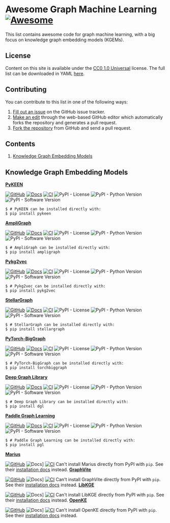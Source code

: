 # Awesome Graph Machine Learning [![Awesome](https://awesome.re/badge.svg)](https://awesome.re)

This list contains awesome code for graph machine learning, with a big
focus on knowledge graph embedding models (KGEMs).

## License

Content on this site is available under the [CC0 1.0 Universal](https://github.com/pykeen/kgem-software-review/blob/main/LICENSE)
license. The full list can be downloaded in YAML
[here](https://raw.githubusercontent.com/pykeen/kgem-software-review/main/_data/software.yml).

## Contributing

You can contribute to this list in one of the following ways:

1. [Fill out an issue](https://github.com/pykeen/kgem-software-review/issues/new?assignees=cthoyt&labels=enhancement&template=new-software-package.md&title=) on the GitHub issue tracker.
2. [Make an edit](https://github.com/pykeen/kgem-software-review/edit/main/_data/software.yml) through the web-based GitHub editor which automatically forks the repository and generates a pull request.
3. [Fork the repository](https://github.com/pykeen/kgem-software-review/) from GitHub and send a pull request.

## Contents

1. [Knowledge Graph Embedding Models](#knowledge-graph-embedding-models)

## Knowledge Graph Embedding Models

<strong><a href="https://pykeen.github.io">PyKEEN</a></strong>

[![GitHub](https://img.shields.io/badge/GitHub-pykeen/pykeen-black?logo=github)](https://github.com/pykeen/pykeen)
[![Docs](https://img.shields.io/badge/Docs-available-green?logo=gitbook)](https://pykeen.readthedocs.io)
[![CI](https://img.shields.io/badge/CI-github-green?logo=github)](https://github.com/pykeen/pykeen/actions/workflows/tests.yml)
![PyPI - License](https://img.shields.io/pypi/l/pykeen)
![PyPI - Python Version](https://img.shields.io/pypi/pyversions/pykeen)
![PyPI - Software Version](https://img.shields.io/pypi/v/pykeen)

```shell
$ # PyKEEN can be installed directly with:
$ pip install pykeen
```
<strong><a href="https://github.com/Accenture/AmpliGraph">AmpliGraph</a></strong>

[![GitHub](https://img.shields.io/badge/GitHub-Accenture/AmpliGraph-black?logo=github)](https://github.com/Accenture/AmpliGraph)
[![Docs](https://img.shields.io/badge/Docs-available-green?logo=gitbook)](https://docs.ampligraph.org)
[![CI](https://img.shields.io/badge/CI-CircleCI-green?logo=CircleCI)](https://app.circleci.com/pipelines/github/Accenture/AmpliGraph)
![PyPI - License](https://img.shields.io/pypi/l/ampligraph)
![PyPI - Python Version](https://img.shields.io/pypi/pyversions/ampligraph)
![PyPI - Software Version](https://img.shields.io/pypi/v/ampligraph)

```shell
$ # AmpliGraph can be installed directly with:
$ pip install ampligraph
```
<strong><a href="https://github.com/Sujit-O/pykg2vec">Pykg2vec</a></strong>

[![GitHub](https://img.shields.io/badge/GitHub-SujitO/pykg2vec-black?logo=github)](https://github.com/Sujit-O/pykg2vec)
[![Docs](https://img.shields.io/badge/Docs-available-green?logo=gitbook)](https://pykg2vec.readthedocs.io)
[![CI](https://img.shields.io/badge/CI-CircleCI-green?logo=CircleCI)](https://app.circleci.com/pipelines/github/Sujit-O/pykg2vec)
![PyPI - License](https://img.shields.io/pypi/l/pykg2vec)
![PyPI - Python Version](https://img.shields.io/pypi/pyversions/pykg2vec)
![PyPI - Software Version](https://img.shields.io/pypi/v/pykg2vec)

```shell
$ # Pykg2vec can be installed directly with:
$ pip install pykg2vec
```
<strong><a href="https://github.com/stellargraph/stellargraph">StellarGraph</a></strong>

[![GitHub](https://img.shields.io/badge/GitHub-stellargraph/stellargraph-black?logo=github)](https://github.com/stellargraph/stellargraph)
[![Docs](https://img.shields.io/badge/Docs-available-green?logo=gitbook)](https://stellargraph.readthedocs.io)
[![CI](https://img.shields.io/badge/CI-GitHub-green?logo=GitHub)](https://github.com/stellargraph/stellargraph/actions/workflows/ci.yml)
![PyPI - License](https://img.shields.io/pypi/l/stellargraph)
![PyPI - Python Version](https://img.shields.io/pypi/pyversions/stellargraph)
![PyPI - Software Version](https://img.shields.io/pypi/v/stellargraph)

```shell
$ # StellarGraph can be installed directly with:
$ pip install stellargraph
```
<strong><a href="https://github.com/facebookresearch/PyTorch-BigGraph">PyTorch-BigGraph</a></strong>

[![GitHub](https://img.shields.io/badge/GitHub-facebookresearch/PyTorchBigGraph-black?logo=github)](https://github.com/facebookresearch/PyTorch-BigGraph)
[![Docs](https://img.shields.io/badge/Docs-available-green?logo=gitbook)](https://torchbiggraph.readthedocs.io)
[![CI](https://img.shields.io/badge/CI-CircleCI-green?logo=CircleCI)](https://app.circleci.com/pipelines/github/facebookresearch/PyTorch-BigGraph)
![PyPI - License](https://img.shields.io/pypi/l/torchbiggraph)
![PyPI - Python Version](https://img.shields.io/pypi/pyversions/torchbiggraph)
![PyPI - Software Version](https://img.shields.io/pypi/v/torchbiggraph)

```shell
$ # PyTorch-BigGraph can be installed directly with:
$ pip install torchbiggraph
```
<strong><a href="https://dgl.ai">Deep Graph Library</a></strong>

[![GitHub](https://img.shields.io/badge/GitHub-dmlc/dgl-black?logo=github)](https://github.com/dmlc/dgl)
[![Docs](https://img.shields.io/badge/Docs-available-green?logo=gitbook)](https://docs.dgl.ai)
[![CI](https://img.shields.io/badge/CI-Jenkins-green?logo=Jenkins)](https://ci.dgl.ai/job/DGL/job/master)
![PyPI - License](https://img.shields.io/pypi/l/dgl)
![PyPI - Python Version](https://img.shields.io/pypi/pyversions/dgl)
![PyPI - Software Version](https://img.shields.io/pypi/v/dgl)

```shell
$ # Deep Graph Library can be installed directly with:
$ pip install dgl
```
<strong><a href="https://github.com/PaddlePaddle/PGL">Paddle Graph Learning</a></strong>

[![GitHub](https://img.shields.io/badge/GitHub-PaddlePaddle/PGL-black?logo=github)](https://github.com/PaddlePaddle/PGL)
[![Docs](https://img.shields.io/badge/Docs-available-green?logo=gitbook)](https://pgl.readthedocs.io)
[![CI](https://img.shields.io/badge/CI-missing-red)]()
![PyPI - License](https://img.shields.io/pypi/l/pgl)
![PyPI - Python Version](https://img.shields.io/pypi/pyversions/pgl)
![PyPI - Software Version](https://img.shields.io/pypi/v/pgl)

```shell
$ # Paddle Graph Learning can be installed directly with:
$ pip install pgl
```
<strong><a href="https://marius-project.org">Marius</a></strong>

[![GitHub](https://img.shields.io/badge/GitHub-mariusteam/marius-black?logo=github)](https://github.com/marius-team/marius)
![Docs](https://img.shields.io/badge/Docs-missing-red?logo=gitbook)]
[![CI](https://img.shields.io/badge/CI-github-green?logo=github)](https://github.com/marius-team/marius/actions/workflows/build_and_test.yml)
Can't install Marius directly from PyPI with `pip`. See their [installation docs](https://github.com/marius-team/marius#installation-from-source-with-pip) instead.
<strong><a href="https://graphvite.io">GraphVite</a></strong>

[![GitHub](https://img.shields.io/badge/GitHub-DeepGraphLearning/graphvite-black?logo=github)](https://github.com/DeepGraphLearning/graphvite)
![Docs](https://img.shields.io/badge/Docs-missing-red?logo=gitbook)]
[![CI](https://img.shields.io/badge/CI-missing-red)]()
Can't install GraphVite directly from PyPI with `pip`. See their [installation docs](https://github.com/DeepGraphLearning/graphvite#installation) instead.
<strong><a href="https://github.com/uma-pi1/kge">LibKGE</a></strong>

[![GitHub](https://img.shields.io/badge/GitHub-umapi1/kge-black?logo=github)](https://github.com/uma-pi1/kge)
![Docs](https://img.shields.io/badge/Docs-missing-red?logo=gitbook)]
[![CI](https://img.shields.io/badge/CI-missing-red)]()
Can't install LibKGE directly from PyPI with `pip`. See their [installation docs](https://github.com/uma-pi1/kge#quick-start) instead.
<strong><a href="http://openke.thunlp.org">OpenKE</a></strong>

[![GitHub](https://img.shields.io/badge/GitHub-thunlp/OpenKE-black?logo=github)](https://github.com/thunlp/OpenKE)
![Docs](https://img.shields.io/badge/Docs-missing-red?logo=gitbook)]
[![CI](https://img.shields.io/badge/CI-missing-red)]()
Can't install OpenKE directly from PyPI with `pip`. See their [installation docs](https://github.com/thunlp/OpenKE#installation) instead.
